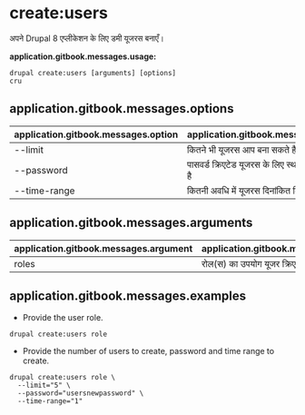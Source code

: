 # create:users
अपने Drupal 8 एप्लीकेशन के लिए डमी यूजरस बनाएँ।

**application.gitbook.messages.usage:**
```
drupal create:users [arguments] [options]
cru
```

## application.gitbook.messages.options
application.gitbook.messages.option | application.gitbook.messages.details
-------|-------------
--limit | कितने भी यूजरस आप बना सकते है
--password | पासवर्ड क्रिएटेड यूजरस के लिए स्थापित किया जाता है
--time-range | कितनी अवधि में यूजरस दिनांकित किया जाना चाहिए

## application.gitbook.messages.arguments
application.gitbook.messages.argument | application.gitbook.messages.details
---------|-------------
roles | रोल(स) का उपयोग यूजर क्रिएशन में किया जाता है।

## application.gitbook.messages.examples
* Provide the user role.
```
drupal create:users role
```
* Provide the number of users to create, password and time range to create.
```
drupal create:users role \
  --limit="5" \
  --password="usersnewpassword" \
  --time-range="1"
```
